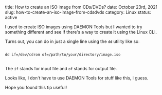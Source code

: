 title: How to create an ISO image from CDs/DVDs?
date: October 23rd, 2021
slug: how-to-create-an-iso-image-from-cdsdvds
category: Linux
status: active

I used to create ISO images using DAEMON Tools but I wanted to try something different and see if there's a way to create it using the Linux CLI.

Turns out, you can do in just a single line using the `dd` utility like so:

<pre>
<code class="bash">
dd if=/dev/cdrom of=/path/to/your/directory/image.iso
</code>
</pre>

The `if` stands for input file and `of` stands for output file.

Looks like, I don't have to use DAEMON Tools for stuff like this, I guess.

Hope you found this tip useful!
